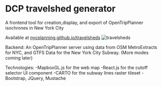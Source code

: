 # DCP travelshed generator
A frontend tool for creation,display, and export of OpenTripPlanner isochrones in New York City

Available at [nycplanning.github.io/travelsheds]('https://nycplanning.github.io/travelsheds')
![travelsheds](https://cloud.githubusercontent.com/assets/1833820/18559076/aa916a9e-7b43-11e6-9a3a-3177f2aeafcf.png)

Backend: An OpenTripPlanner server using data from OSM MetroExtracts for NYC, and GTFS Data for the New York City Subway.  (More modes coming later)

Technologies:
-MapboxGL.js for the web map
-React.js for the cutoff selector UI component
-CARTO for the subway lines raster tileset
-Bootstrap, JQuery, Mustache
